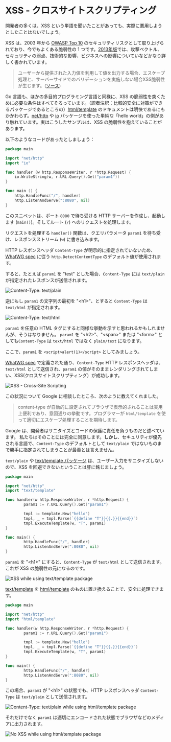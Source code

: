 XSS - クロスサイトスクリプティング
==========================

開発者の多くは、XSS という単語を聞いたことがあっても、実際に悪用しようとしたことはないでしょう。

XSS は、2003 年から [OWASP Top 10][0] のセキュリティリスクとして取り上げられており、今でもよくある脆弱性の 1 つです。[2013年版][1]では、攻撃ベクトル、セキュリティの弱点、技術的な影響、ビジネスへの影響についていなどかなり詳しく書かれています。

> ユーザーから提供された入力値を利用して値を出力する場合、エスケープ処理と、サーバーサイドでのバリデーションを実施しない場合XSS脆弱性が生じます。([ソース][1])

Go 言語も、ほかの多目的プログラミング言語と同様に、XSS の脆弱性を突くために必要な条件はすべてそろっています。（訳者注釈：比較的安全に対策ができるパッケージであるところの）[html/template][2] のドキュメントは明快であるにもかかわらず。[net/http][3] や [io][4] パッケージを使った単純な「hello world」の例があり触れています。実はこうしたサンプルは、XSS の脆弱性を抱えていることがあります。

以下のようなコードがあったとしましょう：

```go
package main

import "net/http"
import "io"

func handler (w http.ResponseWriter, r *http.Request) {
    io.WriteString(w, r.URL.Query().Get("param1"))
}

func main () {
    http.HandleFunc("/", handler)
    http.ListenAndServe(":8080", nil)
}
```

このスニペットは、ポート `8080` で待ち受ける HTTP サーバーを作成し、起動します
(`main()`)。そしてルート (`/`) へのリクエストを処理します。

リクエストを処理する `handler()` 関数は、クエリパラメータ `param1` を待ち受け、レスポンスストリーム (`w`) に書き込みます。

HTTP レスポンスヘッダ `Content-Type` が明示的に指定されていないため、[WhatWG spec][5] に従う
`http.DetectContentType` のデフォルト値が使用されます。

すると、たとえば `param1` を "test" とした場合、`Content-Type` には `text/plain` が指定されたレスポンスが送信されます。

![Content-Type: text/plain][content-type-text-plain]

逆にもし `param1` の文字列の最初を "&lt;h1&gt;"、とすると `Content-Type` は `text/html` が指定されます。

![Content-Type: text/html][content-type-text-html]

`param1` を任意の HTML タグにすると同様な挙動を示すと思われるかもしれませんが、そうはなりません。
`param1` を "&lt;h2&gt;"、"&lt;span&gt;" または "&lt;form&gt;" としても`Content-Type` は `text/html` ではなく `plain/text` になります。

ここで、`param1` を `<script>alert(1)</script>` としてみましょう。

[WhatWG spec][5] で定義された通り、`Content-Type` HTTP レスポンスヘッダは、`text/html` として送信され、`param1` の値がそのままレンダリングされてしまい、XSS(クロスサイトスクリプティング）が成功します。

![XSS - Cross-Site Scripting][cross-site-scripting]

この状況について Google に相談したところ、次のように教えてくれました。

> content-type が自動的に設定されてブラウザで表示的されることは実用上便利であり、意図通りの挙動です。プログラマーが
> `html/template` を使って適切にエスケープ処理することを期待します。

Google は、開発者はサニタイズとコードの保護に責任を負うものだと述べています。
私たちはそのことには完全に同意します。**しかし**、セキュリティが優先される言語で、`Content-Type` のデフォルトとして `text/plain` ではないものまで勝手に指定されてしまうことが最善とは言えません。

`text/plain` や [text/template パッケージ][6] は、ユーザー入力をサニタイズしないので、XSS を回避できないということは肝に銘じましょう。


```go
package main

import "net/http"
import "text/template"

func handler(w http.ResponseWriter, r *http.Request) {
        param1 := r.URL.Query().Get("param1")

        tmpl := template.New("hello")
        tmpl, _ = tmpl.Parse(`{{define "T"}}{{.}}{{end}}`)
        tmpl.ExecuteTemplate(w, "T", param1)
}

func main() {
        http.HandleFunc("/", handler)
        http.ListenAndServe(":8080", nil)
}
```


`param1` を "&lt;h1&gt;" にすると、`Content-Type` が
`text/html` として送信されます。これが XSS の脆弱性の元になるのです。


![XSS while using text/template package][text-template-xss]


[text/template][6] を [html/template][2] のものに置き換えることで、安全に処理できます。

```go
package main

import "net/http"
import "html/template"

func handler(w http.ResponseWriter, r *http.Request) {
        param1 := r.URL.Query().Get("param1")

        tmpl := template.New("hello")
        tmpl, _ = tmpl.Parse(`{{define "T"}}{{.}}{{end}}`)
        tmpl.ExecuteTemplate(w, "T", param1)
}

func main() {
        http.HandleFunc("/", handler)
        http.ListenAndServe(":8080", nil)
}
```

この場合、`param1` が "&lt;h1&gt;" の状態でも、HTTP レスポンスヘッダ `Content-Type` は `text/plain` として送信されます。

![Content-Type: text/plain while using html/template package][html-template-plain-text]

それだけでなく `param1` は適切にエンコードされた状態でブラウザなどのメディアに出力されます。

![No XSS while using html/template package][html-template-noxss]

[exploit-of-a-mom]: images/exploit-of-a-mom.png
[content-type-text-plain]: images/text-plain.png
[content-type-text-html]: images/text-html.png
[cross-site-scripting]: images/xss.png
[text-template-xss]: images/text-template-xss.png
[html-template-plain-text]: images/html-template-plain-text.png
[html-template-noxss]: images/html-template-text-plain-noxss.png

[0]: https://www.owasp.org/index.php/Category:OWASP_Top_Ten_Project
[1]: https://www.owasp.org/index.php/Top_10_2013-A3-Cross-Site_Scripting_(XSS)
[2]: https://golang.org/pkg/html/template/
[3]: https://golang.org/pkg/net/http/
[4]: https://golang.org/pkg/io/
[5]: https://mimesniff.spec.whatwg.org/#rules-for-identifying-an-unknown-mime-typ
[6]: https://golang.org/pkg/text/template/
